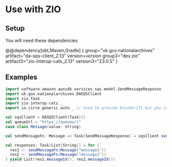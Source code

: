 # Use with ZIO

## Setup
You will need these dependencies

@@dependency[sbt,Maven,Gradle] {
group="uk.gov.nationalarchives" artifact="da-sqs-client_2.13" version=$version$
group3="dev.zio" artifact3="zio-interop-cats_2.13" version3="23.0.5"
}

## Examples
```scala
import software.amazon.awssdk.services.sqs.model.SendMessageResponse
import uk.gov.nationalarchives.DASQSClient
import zio.Task
import zio.interop.catz._
import io.circe.generic.auto._ // Used to provide Encoder[T] but you can provide your own

val sqsClient = DASQSClient[Task]()
val queueUrl = "https://queueurl"
case class Message(value: String)

val sendMessageFn: Message => Task[SendMessageResponse] = sqsClient.sendMessage(queueUrl)

val responses: Task[List[String]] = for {
  res1 <- sendMessageFn(Message("message1"))
  res2 <- sendMessageFn(Message("message2"))
} yield List(res1.messageId(), res2.messageId())
```
